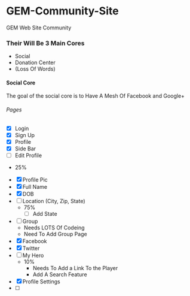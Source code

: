 # GEM-Community-Site
GEM Web Site Community

### Their Will Be 3 Main Cores
* Social
* Donation Center
* (Loss Of Words)

#### Social Core
The goal of the social core is to Have A Mesh Of Facebook and Google+
###### Pages
- [X] Login
- [X] Sign Up
- [X] Profile
- [X] Side Bar
- [ ] Edit Profile
 - 25%
  - [X] Profile Pic
  - [X] Full Name
  - [X] DOB
  - [ ] Location (City, Zip, State)
    - 75%
      - [ ] Add State 
  - [ ] Group
    - Needs LOTS Of Codeing
    - Need To Add Group Page
  - [X] Facebook
  - [X] Twitter
  - [ ] My Hero
    - 10%
      - Needs To Add a Link To the Player
      - Add A Search Feature
  - [X] Profile Settings
- [ ] 
